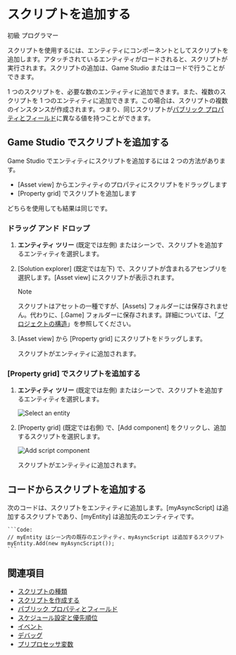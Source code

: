 # スクリプトを追加する

<span class="label label-doc-level">初級</span>
<span class="label label-doc-audience">プログラマー</span>

スクリプトを使用するには、エンティティにコンポーネントとしてスクリプトを追加します。アタッチされているエンティティがロードされると、スクリプトが実行されます。スクリプトの追加は、Game Studio またはコードで行うことができます。

1 つのスクリプトを、必要な数のエンティティに追加できます。また、複数のスクリプトを 1 つのエンティティに追加できます。この場合は、スクリプトの複数のインスタンスが作成されます。つまり、同じスクリプトが[パブリック プロパティとフィールド](public-properties-and-fields.md)に異なる値を持つことができます。

## Game Studio でスクリプトを追加する

Game Studio でエンティティにスクリプトを追加するには 2 つの方法があります。

* [Asset view] からエンティティのプロパティにスクリプトをドラッグします
* [Property grid] でスクリプトを追加します

どちらを使用しても結果は同じです。

### ドラッグ アンド ドロップ

1. **エンティティ ツリー** (既定では左側) またはシーンで、スクリプトを追加するエンティティを選択します。

2. [Solution explorer] (既定では左下) で、スクリプトが含まれるアセンブリを選択します。[Asset view] にスクリプトが表示されます。

    >[!NOTE]
    > スクリプトはアセットの一種ですが、[Assets] フォルダーには保存されません。代わりに、[.Game] フォルダーに保存されます。詳細については、「[プロジェクトの構造](../files-and-folders/project-structure.md)」を参照してください。

3. [Asset view] から [Property grid] にスクリプトをドラッグします。

   スクリプトがエンティティに追加されます。

### [Property grid] でスクリプトを追加する

1. **エンティティ ツリー** (既定では左側) またはシーンで、スクリプトを追加するエンティティを選択します。

    ![Select an entity](media/select-entity.png)

2. [Property grid] (既定では右側) で、[Add component] をクリックし、追加するスクリプトを選択します。

    ![Add script component](media/add-script-component.png)

    スクリプトがエンティティに追加されます。

## コードからスクリプトを追加する

次のコードは、スクリプトをエンティティに追加します。[myAsyncScript] は追加するスクリプトであり、[myEntity] は追加先のエンティティです。

    ```Code:
    // myEntity はシーン内の既存のエンティティ、myAsyncScript は追加するスクリプト
    myEntity.Add(new myAsyncScript());
    ```

## 関連項目

* [スクリプトの種類](types-of-script.md)
* [スクリプトを作成する](create-a-script.md)
* [パブリック プロパティとフィールド](public-properties-and-fields.md)
* [スケジュール設定と優先順位](scheduling-and-priorities.md)
* [イベント](events.md)
* [デバッグ](debugging.md)
* [プリプロセッサ変数](preprocessor-variables.md)
